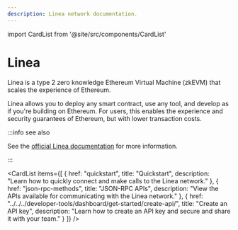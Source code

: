 ```yaml
---
description: Linea network documentation.
---
```


import CardList from '@site/src/components/CardList'

# Linea

Linea is a type 2 zero knowledge Ethereum Virtual Machine (zkEVM) that scales the experience of Ethereum.

Linea allows you to deploy any smart contract, use any tool, and develop as if you're building
on Ethereum. For users, this enables the experience and security guarantees of Ethereum, but with lower transaction costs.

:::info see also

 See the [official Linea documentation](https://docs.linea.build/) for more information.

:::

<CardList
  items={[
    {
      href: "quickstart",
      title: "Quickstart",
      description: "Learn how to quickly connect and make calls to the Linea network."
    },
    {
      href: "json-rpc-methods",
      title: "JSON-RPC APIs",
      description: "View the APIs available for communicating with the Linea network."
    },
    {
      href: "../../../developer-tools/dashboard/get-started/create-api/",
      title: "Create an API key",
      description: "Learn how to create an API key and secure and share it with your team."
    }
  ]}
/>